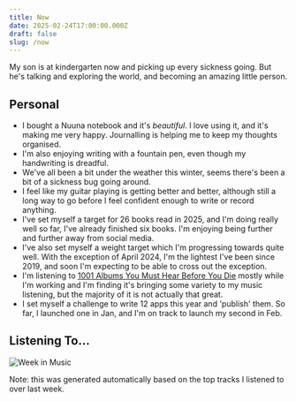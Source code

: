 ```yaml
---
title: Now
date: 2025-02-24T17:00:00.000Z
draft: false
slug: /now
---
```

My son is at kindergarten now and picking up every sickness going. But he's talking and exploring the world, and becoming an amazing little person.

## Personal

- I bought a Nuuna notebook and it's *beautiful*. I love using it, and it's making me very happy. Journalling is helping me to keep my thoughts organised.
- I'm also enjoying writing with a fountain pen, even though my handwriting is dreadful.
- We've all been a bit under the weather this winter, seems there's been a bit of a sickness bug going around.
- I feel like my guitar playing is getting better and better, although still a long way to go before I feel confident enough to write or record anything.
- I've set myself a target for 26 books read in 2025, and I'm doing really well so far, I've already finished six books. I'm enjoying being further and further away from social media.
- I've also set myself a weight target which I'm progressing towards quite well. With the exception of April 2024, I'm the lightest I've been since 2019, and soon I'm expecting to be able to cross out the exception.
- I'm listening to [1001 Albums You Must Hear Before You Die](https://1001albumsgenerator.com/) mostly while I'm working  and I'm finding it's bringing some variety to my music listening, but the majority of it is not actually that great.
- I set myself a challenge to write 12 apps this year and 'publish' them. So far, I launched one in Jan, and I'm on track to launch my second in Feb.

## Listening To...

![Week in Music](/api/week_in_music)

Note: this was generated automatically based on the top tracks I listened to over last week.

